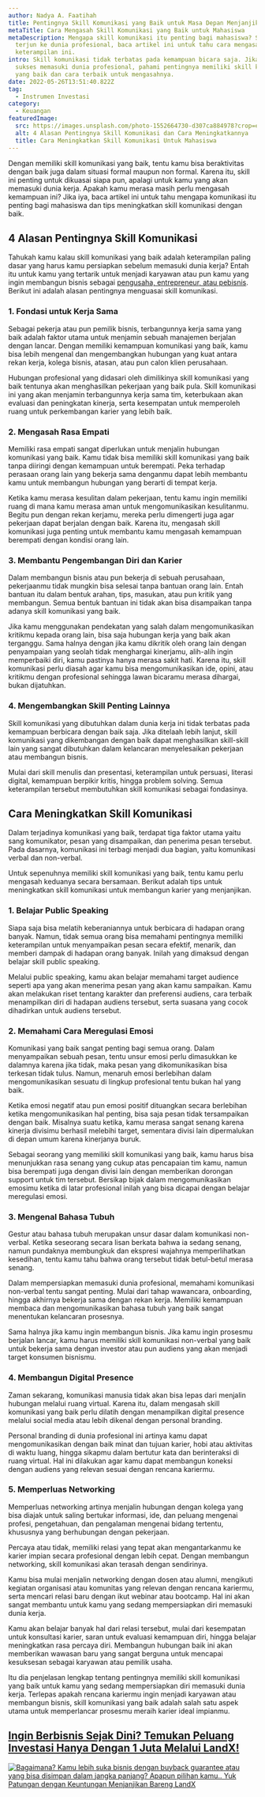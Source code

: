 ```yaml
---
author: Nadya A. Faatihah
title: Pentingnya Skill Komunikasi yang Baik untuk Masa Depan Menjanjikan
metaTitle: Cara Mengasah Skill Komunikasi yang Baik untuk Mahasiswa
metaDescription: Mengapa skill komunikasi itu penting bagi mahasiswa? Sebelum
  terjun ke dunia profesional, baca artikel ini untuk tahu cara mengasah
  keterampilan ini.
intro: Skill komunikasi tidak terbatas pada kemampuan bicara saja. Jika ingin
  sukses memasuki dunia profesional, pahami pentingnya memiliki skill komunikasi
  yang baik dan cara terbaik untuk mengasahnya.
date: 2022-05-26T13:51:40.822Z
tag:
  - Instrumen Investasi
category:
  - Keuangan
featuredImage:
  src: https://images.unsplash.com/photo-1552664730-d307ca884978?crop=entropy&cs=tinysrgb&fm=jpg&ixlib=rb-1.2.1&q=80&raw_url=true&ixid=MnwxMjA3fDB8MHxwaG90by1wYWdlfHx8fGVufDB8fHx8&auto=format&fit=crop&w=870
  alt: 4 Alasan Pentingnya Skill Komunikasi dan Cara Meningkatkannya
  title: Cara Meningkatkan Skill Komunikasi Untuk Mahasiswa
---
```

Dengan memiliki skill komunikasi yang baik, tentu kamu bisa beraktivitas dengan baik juga dalam situasi formal maupun non formal. Karena itu, skill ini penting untuk dikuasai siapa pun, apalagi untuk kamu yang akan memasuki dunia kerja. Apakah kamu merasa masih perlu mengasah kemampuan ini? Jika iya, baca artikel ini untuk tahu mengapa komunikasi itu penting bagi mahasiswa dan tips meningkatkan skill komunikasi dengan baik.

## 4 Alasan Pentingnya Skill Komunikasi

Tahukah kamu kalau skill komunikasi yang baik adalah keterampilan paling dasar yang harus kamu persiapkan sebelum memasuki dunia kerja? Entah itu untuk kamu yang tertarik untuk menjadi karyawan atau pun kamu yang ingin membangun bisnis sebagai [pengusaha, entrepreneur, atau pebisnis](https://landx.id/blog/pengertian-entrepreneur-pebisnis-dan-pengusaha/). Berikut ini adalah alasan pentingnya menguasai skill komunikasi. 

### 1. Fondasi untuk Kerja Sama

Sebagai pekerja atau pun pemilik bisnis, terbangunnya kerja sama yang baik adalah faktor utama untuk menjamin sebuah manajemen berjalan dengan lancar. Dengan memiliki kemampuan komunikasi yang baik, kamu bisa lebih mengenal dan mengembangkan hubungan yang kuat antara rekan kerja, kolega bisnis, atasan, atau pun calon klien perusahaan. 

Hubungan profesional yang didasari oleh dimilikinya skill komunikasi yang baik tentunya akan menghasilkan pekerjaan yang baik pula. Skill komunikasi ini yang akan menjamin terbangunnya kerja sama tim, keterbukaan akan evaluasi dan peningkatan kinerja, serta kesempatan untuk memperoleh ruang untuk perkembangan karier yang lebih baik.

### 2. Mengasah Rasa Empati

Memiliki rasa empati sangat diperlukan untuk menjalin hubungan komunikasi yang baik. Kamu tidak bisa memiliki skill komunikasi yang baik tanpa diiringi dengan kemampuan untuk berempati. Peka terhadap perasaan orang lain yang bekerja sama denganmu dapat lebih membantu kamu untuk membangun hubungan yang berarti di tempat kerja. 

Ketika kamu merasa kesulitan dalam pekerjaan, tentu kamu ingin memiliki ruang di mana kamu merasa aman untuk mengomunikasikan kesulitanmu. Begitu pun dengan rekan kerjamu, mereka perlu dimengerti juga agar pekerjaan dapat berjalan dengan baik. Karena itu, mengasah skill komunikasi juga penting untuk membantu kamu mengasah kemampuan berempati dengan kondisi orang lain.

### 3. Membantu Pengembangan Diri dan Karier

Dalam membangun bisnis atau pun bekerja di sebuah perusahaan, pekerjaanmu tidak mungkin bisa selesai tanpa bantuan orang lain. Entah bantuan itu dalam bentuk arahan, tips, masukan, atau pun kritik yang membangun. Semua bentuk bantuan ini tidak akan bisa disampaikan tanpa adanya skill komunikasi yang baik.

Jika kamu menggunakan pendekatan yang salah dalam mengomunikasikan kritikmu kepada orang lain, bisa saja hubungan kerja yang baik akan terganggu. Sama halnya dengan jika kamu dikritik oleh orang lain dengan penyampaian yang seolah tidak menghargai kinerjamu, alih-alih ingin memperbaiki diri, kamu pastinya hanya merasa sakit hati. Karena itu, skill komunikasi perlu diasah agar kamu bisa mengomunikasikan ide, opini, atau kritikmu dengan profesional sehingga lawan bicaramu merasa dihargai, bukan dijatuhkan.

### 4. Mengembangkan Skill Penting Lainnya

Skill komunikasi yang dibutuhkan dalam dunia kerja ini tidak terbatas pada kemampuan berbicara dengan baik saja. Jika ditelaah lebih lanjut, skill komunikasi yang dikembangan dengan baik dapat menghasilkan skill-skill lain yang sangat dibutuhkan dalam kelancaran menyelesaikan pekerjaan atau membangun bisnis.

Mulai dari skill menulis dan presentasi, keterampilan untuk persuasi, literasi digital, kemampuan berpikir kritis, hingga problem solving. Semua keterampilan tersebut membutuhkan skill komunikasi sebagai fondasinya.

## Cara Meningkatkan Skill Komunikasi

Dalam terjadinya komunikasi yang baik, terdapat tiga faktor utama yaitu sang komunikator, pesan yang disampaikan, dan penerima pesan tersebut. Pada dasarnya, komunikasi ini terbagi menjadi dua bagian, yaitu komunikasi verbal dan non-verbal. 

Untuk sepenuhnya memiliki skill komunikasi yang baik, tentu kamu perlu mengasah keduanya secara bersamaan. Berikut adalah tips untuk meningkatkan skill komunikasi untuk membangun karier yang menjanjikan.

### 1. Belajar Public Speaking  

Siapa saja bisa melatih keberaniannya untuk berbicara di hadapan orang banyak. Namun, tidak semua orang bisa memahami pentingnya memiliki keterampilan untuk menyampaikan pesan secara efektif, menarik, dan memberi dampak di hadapan orang banyak. Inilah yang dimaksud dengan belajar skill public speaking. 

Melalui public speaking, kamu akan belajar memahami target audience seperti apa yang akan menerima pesan yang akan kamu sampaikan. Kamu akan melakukan riset tentang karakter dan preferensi audiens, cara terbaik menampilkan diri di hadapan audiens tersebut, serta suasana yang cocok dihadirkan untuk audiens tersebut. 

### 2. Memahami Cara Meregulasi Emosi

Komunikasi yang baik sangat penting bagi semua orang. Dalam menyampaikan sebuah pesan, tentu unsur emosi perlu dimasukkan ke dalamnya karena jika tidak, maka pesan yang dikomunikasikan bisa terkesan tidak tulus. Namun, menaruh emosi berlebihan dalam mengomunikasikan sesuatu di lingkup profesional tentu bukan hal yang baik.

Ketika emosi negatif atau pun emosi positif dituangkan secara berlebihan ketika mengomunikasikan hal penting, bisa saja pesan tidak tersampaikan dengan baik. Misalnya suatu ketika, kamu merasa sangat senang karena kinerja divisimu berhasil melebihi target, sementara divisi lain dipermalukan di depan umum karena kinerjanya buruk. 

Sebagai seorang yang memiliki skill komunikasi yang baik, kamu harus bisa menunjukkan rasa senang yang cukup atas pencapaian tim kamu, namun bisa berempati juga dengan divisi lain dengan memberikan dorongan support untuk tim tersebut. Bersikap bijak dalam mengomunikasikan emosimu ketika di latar profesional inilah yang bisa dicapai dengan belajar meregulasi emosi.

### 3. Mengenal Bahasa Tubuh

Gestur atau bahasa tubuh merupakan unsur dasar dalam komunikasi non-verbal. Ketika seseorang secara lisan berkata bahwa ia sedang senang, namun pundaknya membungkuk dan ekspresi wajahnya memperlihatkan kesedihan, tentu kamu tahu bahwa orang tersebut tidak betul-betul merasa senang.

Dalam mempersiapkan memasuki dunia profesional, memahami komunikasi non-verbal tentu sangat penting. Mulai dari tahap wawancara, onboarding, hingga akhirnya bekerja sama dengan rekan kerja. Memiliki kemampuan membaca dan mengomunikasikan bahasa tubuh yang baik sangat menentukan kelancaran prosesnya. 

Sama halnya jika kamu ingin membangun bisnis. Jika kamu ingin prosesmu berjalan lancar, kamu harus memiliki skill komunikasi non-verbal yang baik untuk bekerja sama dengan investor atau pun audiens yang akan menjadi target konsumen bisnismu.

### 4. Membangun Digital Presence

Zaman sekarang, komunikasi manusia tidak akan bisa lepas dari menjalin hubungan melalui ruang virtual. Karena itu, dalam mengasah skill komunikasi yang baik perlu dilatih dengan menampilkan digital presence melalui social media atau lebih dikenal dengan personal branding. 

Personal branding di dunia profesional ini artinya kamu dapat mengomunikasikan dengan baik minat dan tujuan karier, hobi atau aktivitas di waktu luang, hingga sikapmu dalam bertutur kata dan berinteraksi di ruang virtual. Hal ini dilakukan agar kamu dapat membangun koneksi dengan audiens yang relevan sesuai dengan rencana kariermu.

### 5. Memperluas Networking

Memperluas networking artinya menjalin hubungan dengan kolega yang bisa diajak untuk saling bertukar informasi, ide, dan peluang mengenai profesi, pengetahuan, dan pengalaman mengenai bidang tertentu, khususnya yang berhubungan dengan pekerjaan. 

Percaya atau tidak, memiliki relasi yang tepat akan mengantarkanmu ke karier impian secara profesional dengan lebih cepat. Dengan membangun networking, skill komunikasi akan terasah dengan sendirinya.

Kamu bisa mulai menjalin networking dengan dosen atau alumni, mengikuti kegiatan organisasi atau komunitas yang relevan dengan rencana kariermu, serta mencari relasi baru dengan ikut webinar atau bootcamp. Hal ini akan sangat membantu untuk kamu yang sedang mempersiapkan diri memasuki dunia kerja. 

Kamu akan belajar banyak hal dari relasi tersebut, mulai dari kesempatan untuk konsultasi karier, saran untuk evaluasi kemampuan diri, hingga belajar meningkatkan rasa percaya diri. Membangun hubungan baik ini akan memberikan wawasan baru yang sangat berguna untuk mencapai kesuksesan sebagai karyawan atau pemilik usaha.

Itu dia penjelasan lengkap tentang pentingnya memiliki skill komunikasi yang baik untuk kamu yang sedang mempersiapkan diri memasuki dunia kerja. Terlepas apakah rencana kariermu ingin menjadi karyawan atau membangun bisnis, skill komunikasi yang baik adalah salah satu aspek utama untuk memperlancar prosesmu meraih karier ideal impianmu.

## [Ingin Berbisnis Sejak Dini? Temukan Peluang Investasi Hanya Dengan 1 Juta Melalui LandX!](https://landx.id/project/?utm_source=Blog&utm_medium=organic+keyword&utm_campaign=blog&utm_id=Blog)

[![Bagaimana? Kamu lebih suka bisnis dengan buyback guarantee atau yang bisa disimpan dalam jangka panjang? Apapun pilihan kamu.. Yuk Patungan  dengan Keuntungan Menjanjikan Bareng LandX](https://accountgram-production.sfo2.cdn.digitaloceanspaces.com/landx_ghost/2021/10/Equity-Crowdfunding-di-Indonesia-1--3.png)](https://landx.id/project/)